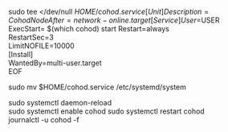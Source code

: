 sudo tee <<EOF >/dev/null $HOME/cohod.service	
[Unit]	
Description=Cohod Node	
After=network-online.target	
[Service]	
User=$USER	
ExecStart= $(which cohod) start	
Restart=always	
RestartSec=3	
LimitNOFILE=10000	
[Install]	
WantedBy=multi-user.target	
EOF	
	
sudo mv $HOME/cohod.service /etc/systemd/system	
	
sudo systemctl daemon-reload	
sudo systemctl enable cohod	
sudo systemctl restart cohod	
journalctl -u cohod -f	
